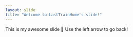 ```yaml
---
layout: slide
title: "Welcome to LastTrainHome's slide!"
---
```

This is my awesome slide :tada:
Use the left arrow to go back!

